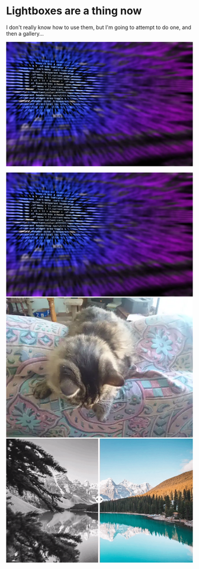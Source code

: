 <!-- pagetitle:Adding Lightbox Support -->

<!-- date:03/20/2024 -->

<!-- excerpt:Now there are lightboxes! Lets explore how to use them. -->

<!-- thumbnail:coding-computer-thumb.webp -->

<!-- layout:page-notitle.php -->

# Lightboxes are a thing now

I don't really know how to use them, but I'm going to attempt to do one, and then a gallery...

<a href="pages/posts/images/coding-computer-thumb.webp" data-ybox-title="Lonely Image" class="yBox">![HackerMan](pages/posts/images/coding-computer-thumb.webp)</a>

<a href="pages/posts/images/coding-computer-thumb.webp" data-ybox-group="group1" data-ybox-alt="Image Alt" data-ybox-title="Image1" class="yBox"><img src="./pages/posts/images/coding-computer-thumb.webp"></a>
<a href="pages/posts/images/babykitty.webp" data-ybox-group="group1" data-ybox-alt="Image Alt" data-ybox-title="Image2" class="yBox"><img src="./pages/posts/images/babykitty.webp"></a>
<a href="pages/posts/images/cssbeforeandaftersliderexample.gif" data-ybox-group="group1" data-ybox-alt="Image Alt" data-ybox-title="Image3" class="yBox"><img src="./pages/posts/images/cssbeforeandaftersliderexample.gif"></a>